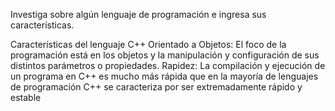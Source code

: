 Investiga sobre algún lenguaje de programación e ingresa sus características.

Características del lenguaje C++
Orientado a Objetos: El foco de la programación está en los objetos y la manipulación y configuración de sus distintos parámetros o propiedades. Rapidez: La compilación y ejecución de un programa en C++ es mucho más rápida que en la mayoría de lenguajes de programación
C++ se caracteriza por ser extremadamente rápido y estable

